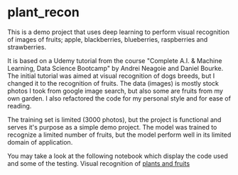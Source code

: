 # plant_recon
This is a demo project that uses deep learning to perform visual recognition of images of fruits; apple, blackberries, blueberries, raspberries and strawberries. 

It is based on a Udemy tutorial from the course "Complete A.I. & Machine Learning, Data Science Bootcamp" by Andrei Neagoie and Daniel Bourke. The initial tutorial was aimed at visual recognition of dogs breeds, but I changed it to the recognition of fruits. The data (images) is mostly stock photos I took from google image search, but also some are fruits from my own garden. I also refactored the code for my personal style and for ease of reading. 

The training set is limited (3000 photos), but the project is functional and serves it's purpose as a simple demo project. The model was trained to recognize a limited number of fruits, but the model perform well in its limited domain of application. 

You may take a look at the following notebook which display the code used and some of the testing. 
Visual recognition of [plants and fruits](https://github.com/fredjgermain/plant_recon/blob/main/plant_recon.ipynb)
